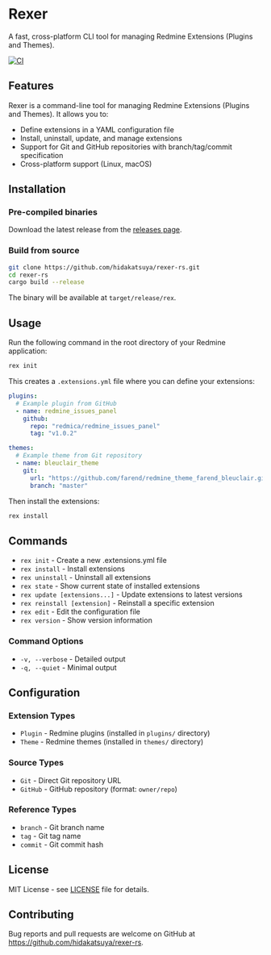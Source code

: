 # Rexer

A fast, cross-platform CLI tool for managing Redmine Extensions (Plugins and Themes).

[![CI](https://github.com/hidakatsuya/rexer-rs/actions/workflows/ci.yml/badge.svg)](https://github.com/hidakatsuya/rexer-rs/actions/workflows/ci.yml)

## Features

Rexer is a command-line tool for managing Redmine Extensions (Plugins and Themes). It allows you to:

- Define extensions in a YAML configuration file
- Install, uninstall, update, and manage extensions
- Support for Git and GitHub repositories with branch/tag/commit specification
- Cross-platform support (Linux, macOS)

## Installation

### Pre-compiled binaries

Download the latest release from the [releases page](https://github.com/hidakatsuya/rexer-rs/releases).

### Build from source

```bash
git clone https://github.com/hidakatsuya/rexer-rs.git
cd rexer-rs
cargo build --release
```

The binary will be available at `target/release/rex`.

## Usage

Run the following command in the root directory of your Redmine application:

```bash
rex init
```

This creates a `.extensions.yml` file where you can define your extensions:

```yaml
plugins:
  # Example plugin from GitHub
  - name: redmine_issues_panel
    github:
      repo: "redmica/redmine_issues_panel"
      tag: "v1.0.2"

themes:
  # Example theme from Git repository  
  - name: bleuclair_theme
    git:
      url: "https://github.com/farend/redmine_theme_farend_bleuclair.git"
      branch: "master"
```

Then install the extensions:

```bash
rex install
```

## Commands

- `rex init` - Create a new .extensions.yml file
- `rex install` - Install extensions 
- `rex uninstall` - Uninstall all extensions
- `rex state` - Show current state of installed extensions
- `rex update [extensions...]` - Update extensions to latest versions
- `rex reinstall [extension]` - Reinstall a specific extension
- `rex edit` - Edit the configuration file
- `rex version` - Show version information

### Command Options

- `-v, --verbose` - Detailed output
- `-q, --quiet` - Minimal output

## Configuration

### Extension Types

- `Plugin` - Redmine plugins (installed in `plugins/` directory)
- `Theme` - Redmine themes (installed in `themes/` directory)

### Source Types

- `Git` - Direct Git repository URL
- `GitHub` - GitHub repository (format: `owner/repo`)

### Reference Types

- `branch` - Git branch name
- `tag` - Git tag name  
- `commit` - Git commit hash

## License

MIT License - see [LICENSE](LICENSE) file for details.

## Contributing

Bug reports and pull requests are welcome on GitHub at https://github.com/hidakatsuya/rexer-rs.
